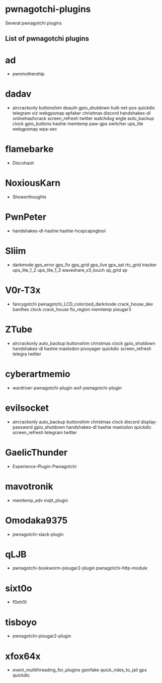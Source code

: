 # pwnagotchi-plugins
Several pwnagotchi plugins

## List of pwnagotchi plugins

# ad
- pwnmothership

# dadav
- aircrackonly
buttonshim
deauth
gpio_shutdown
hulk
net-pos
quickdic
telegram
viz
webgpsmap
apfaker
christmas
discord
handshakes-dl
onlinehashcrack
screen_refresh
twitter
watchdog
wigle
auto_backup
clock
gpio_buttons
hashie
memtemp
paw-gps
switcher
ups_lite
webgpsmap
wpa-sec

# flamebarke
- Discohash

# NoxiousKarn
- Showerthoughts

# PwnPeter
- handshakes-dl-hashie
hashie-hcxpcapngtool

# Sliim
- darkmode
gps_error
gps_fix
gps_grid
gps_live
gps_sat
rtc_grid
tracker
ups_lite_1_2
ups_lite_1_3
waveshare_v3_touch
xp_grid
xp

# V0r-T3x
- fancygotchi
pwnagotchi_LCD_colorized_darkmode
crack_house_dev
banthex
clock
crack_house
fix_region
memtemp
pisugar3

# ZTube
- aircrackonly
auto_backup
buttonshim
christmas
clock
gpio_shutdown
handshakes-dl
hashie
mastodon
pivoyager
quickdic
screen_refresh
telegra
twitter

# cyberartmemio
- wardriver-pwnagotchi-plugin
wof-pwnagotchi-plugin

# evilsocket
- aircrackonly
auto_backup
buttonshim
christmas
clock
discord
display-password
gpio_shutdown
handshakes-dl
hashie
mastodon
quickdic
screen_refresh
telegram
twitter

# GaelicThunder
- Experience-Plugin-Pwnagotchi

# mavotronik
- memtemp_adv
mqtt_plugin

# Omodaka9375
- pwnagotchi-slack-plugin

# qLJB
- pwnagotchi-bookworm-pisugar2-plugin
pwnagotchi-http-module

# sixt0o
- f0xtr0t

# tisboyo
- pwnagotchi-pisugar2-plugin

# xfox64x
- event_multithreading_for_plugins
gsmfake
quick_rides_to_jail
gps
quickdic





